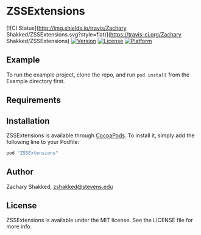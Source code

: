 # ZSSExtensions

[![CI Status](http://img.shields.io/travis/Zachary Shakked/ZSSExtensions.svg?style=flat)](https://travis-ci.org/Zachary Shakked/ZSSExtensions)
[![Version](https://img.shields.io/cocoapods/v/ZSSExtensions.svg?style=flat)](http://cocoapods.org/pods/ZSSExtensions)
[![License](https://img.shields.io/cocoapods/l/ZSSExtensions.svg?style=flat)](http://cocoapods.org/pods/ZSSExtensions)
[![Platform](https://img.shields.io/cocoapods/p/ZSSExtensions.svg?style=flat)](http://cocoapods.org/pods/ZSSExtensions)

## Example

To run the example project, clone the repo, and run `pod install` from the Example directory first.

## Requirements

## Installation

ZSSExtensions is available through [CocoaPods](http://cocoapods.org). To install
it, simply add the following line to your Podfile:

```ruby
pod "ZSSExtensions"
```

## Author

Zachary Shakked, zshakked@stevens.edu

## License

ZSSExtensions is available under the MIT license. See the LICENSE file for more info.
